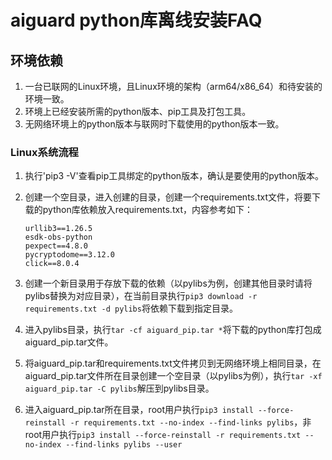 # aiguard python库离线安装FAQ

## 环境依赖

1. 一台已联网的Linux环境，且Linux环境的架构（arm64/x86_64）和待安装的环境一致。
2. 环境上已经安装所需的python版本、pip工具及打包工具。
3. 无网络环境上的python版本与联网时下载使用的python版本一致。

### Linux系统流程

1. 执行'pip3 -V'查看pip工具绑定的python版本，确认是要使用的python版本。
2. 创建一个空目录，进入创建的目录，创建一个requirements.txt文件，将要下载的python库依赖放入requirements.txt，内容参考如下：

    ```text
    urllib3==1.26.5
    esdk-obs-python
    pexpect==4.8.0
    pycryptodome==3.12.0
    click==8.0.4
    ```

3. 创建一个新目录用于存放下载的依赖（以pylibs为例，创建其他目录时请将pylibs替换为对应目录），在当前目录执行`pip3 download -r requirements.txt -d pylibs`将依赖下载到指定目录。
4. 进入pylibs目录，执行`tar -cf aiguard_pip.tar *`将下载的python库打包成aiguard_pip.tar文件。
5. 将aiguard_pip.tar和requirements.txt文件拷贝到无网络环境上相同目录，在aiguard_pip.tar文件所在目录创建一个空目录（以pylibs为例），执行`tar -xf aiguard_pip.tar -C pylibs`解压到pylibs目录。
6. 进入aiguard_pip.tar所在目录，root用户执行`pip3 install --force-reinstall -r requirements.txt --no-index --find-links pylibs`，非root用户执行`pip3 install --force-reinstall -r requirements.txt --no-index --find-links pylibs --user`
